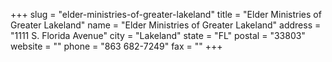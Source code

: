 +++
slug = "elder-ministries-of-greater-lakeland"
title = "Elder Ministries of Greater Lakeland"
name = "Elder Ministries of Greater Lakeland"
address = "1111 S. Florida Avenue"
city = "Lakeland"
state = "FL"
postal = "33803"
website = ""
phone = "863 682-7249"
fax = ""
+++
